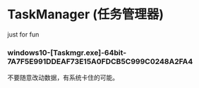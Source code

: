 # TaskManager (任务管理器)
just for fun

### windows10-[Taskmgr.exe]-64bit-7A7F5E991DDEAF73E15A0FDCB5C999C0248A2FA4
不要随意改动数据，有系统卡住的可能。